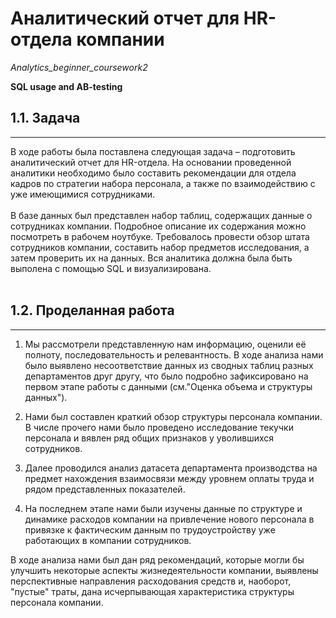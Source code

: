 # Аналитический отчет для HR-отдела компании
*Analytics_beginner_coursework2*

**SQL usage and AB-testing**

## 1.1. Задача
***
В ходе работы была поставлена следующая задача – подготовить аналитический отчет для HR-отдела. На основании проведенной аналитики необходимо было составить рекомендации для отдела кадров по стратегии набора персонала, а также по взаимодействию с уже имеющимися сотрудниками.
<br><br> В базе данных был представлен набор таблиц, содержащих данные о сотрудниках компании. Подробное описание их содержания можно посмотреть в рабочем ноутбуке.
Требовалось провести обзор штата сотрудников компании, составить набор предметов исследования, а затем проверить их на данных. Вся аналитика должна была быть выполена с помощью SQL и визуализирована. 
<br><br>
## 1.2. Проделанная работа
***
1) Мы рассмотрели представленную нам информацию, оценили её полноту, последовательность и релевантность. В ходе анализа нами было выявлено несоответствие данных из сводных таблиц разных департаментов друг другу, что было подробно зафиксировано на первом этапе работы с данными (см."Оценка объема и структуры данных").

2) Нами был составлен краткий обзор структуры персонала компании. В числе прочего нами было проведено исследование текучки персонала и вявлен ряд общих признаков у уволившихся сотрудников.

3) Далее проводился анализ датасета департамента производства на предмет нахождения взаимосвязи между уровнем оплаты труда и рядом представленных показателей.

4) На последнем этапе нами были изучены данные по структуре и динамике расходов компании на привлечение нового персонала в привязке к фактическим данным по трудоустройству уже работающих в компании сотрудников.

В ходе анализа нами был дан ряд рекомендаций, которые могли бы улучшить некоторые аспекты жизнедеятельности компании, выявлены перспективные направления расходования средств и, наоборот, "пустые" траты, дана исчерпывающая характеристика структуры персонала компании.  
<br><br>
